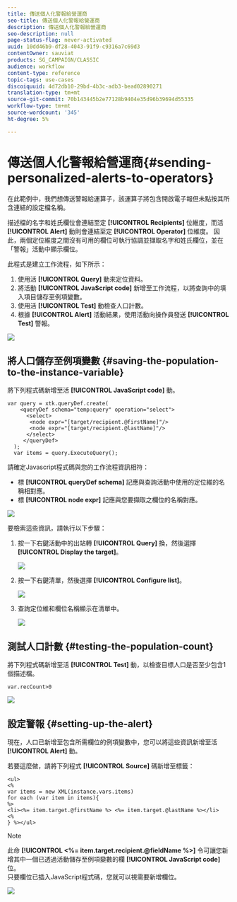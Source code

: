 ```yaml
---
title: 傳送個人化警報給營運商
seo-title: 傳送個人化警報給營運商
description: 傳送個人化警報給營運商
seo-description: null
page-status-flag: never-activated
uuid: 10dd46b9-df28-4043-91f9-c9316a7c69d3
contentOwner: sauviat
products: SG_CAMPAIGN/CLASSIC
audience: workflow
content-type: reference
topic-tags: use-cases
discoiquuid: 4d72db10-29bd-4b3c-adb3-bead02890271
translation-type: tm+mt
source-git-commit: 70b143445b2e77128b9404e35d96b39694d55335
workflow-type: tm+mt
source-wordcount: '345'
ht-degree: 5%

---
```



# 傳送個人化警報給營運商{#sending-personalized-alerts-to-operators}

在此範例中，我們想傳送警報給運算子，該運算子將包含開啟電子報但未點按其所含連結的設定檔名稱。

描述檔的名字和姓氏欄位會連結至定 **[!UICONTROL Recipients]** 位維度，而活 **[!UICONTROL Alert]** 動則會連結至定 **[!UICONTROL Operator]** 位維度。 因此，兩個定位維度之間沒有可用的欄位可執行協調並擷取名字和姓氏欄位，並在「警報」活動中顯示欄位。

此程式是建立工作流程，如下所示：

1. 使用活 **[!UICONTROL Query]** 動來定位資料。
1. 將活動 **[!UICONTROL JavaScript code]** 新增至工作流程，以將查詢中的填入項目儲存至例項變數。
1. 使用活 **[!UICONTROL Test]** 動檢查人口計數。
1. 根據 **[!UICONTROL Alert]** 活動結果，使用活動向操作員發送 **[!UICONTROL Test]** 警報。

![](assets/uc_operator_1.png)

## 將人口儲存至例項變數 {#saving-the-population-to-the-instance-variable}

將下列程式碼新增至活 **[!UICONTROL JavaScript code]** 動。

```
var query = xtk.queryDef.create(  
    <queryDef schema="temp:query" operation="select">  
      <select>  
       <node expr="[target/recipient.@firstName]"/>  
       <node expr="[target/recipient.@lastName]"/>  
      </select>  
     </queryDef>  
  );  
  var items = query.ExecuteQuery();
```

請確定Javascript程式碼與您的工作流程資訊相符：

* 標 **[!UICONTROL queryDef schema]** 記應與查詢活動中使用的定位維的名稱相對應。
* 標 **[!UICONTROL node expr]** 記應與您要擷取之欄位的名稱對應。

![](assets/uc_operator_3.png)

要檢索這些資訊，請執行以下步驟：

1. 按一下右鍵活動中的出站轉 **[!UICONTROL Query]** 換，然後選擇 **[!UICONTROL Display the target]**。

   ![](assets/uc_operator_4.png)

1. 按一下右鍵清單，然後選擇 **[!UICONTROL Configure list]**。

   ![](assets/uc_operator_5.png)

1. 查詢定位維和欄位名稱顯示在清單中。

   ![](assets/uc_operator_6.png)

## 測試人口計數 {#testing-the-population-count}

將下列程式碼新增至活 **[!UICONTROL Test]** 動，以檢查目標人口是否至少包含1個描述檔。

```
var.recCount>0
```

![](assets/uc_operator_7.png)

## 設定警報 {#setting-up-the-alert}

現在，人口已新增至包含所需欄位的例項變數中，您可以將這些資訊新增至活 **[!UICONTROL Alert]** 動。

若要這麼做，請將下列程式 **[!UICONTROL Source]** 碼新增至標籤：

```
<ul>
<%
var items = new XML(instance.vars.items)
for each (var item in items){
%>
<li><%= item.target.@firstName %> <%= item.target.@lastName %></li>
<%
} %></ul>
```

>[!NOTE]
>
>此命 **[!UICONTROL <%= item.target.recipient.@fieldName %>]** 令可讓您新增其中一個已透過活動儲存至例項變數的欄 **[!UICONTROL JavaScript code]** 位。\
>只要欄位已插入JavaScript程式碼，您就可以視需要新增欄位。

![](assets/uc_operator_8.png)

